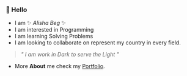 ### 👋 Hello

- I am ✨ _Alisha Beg_ ✨
- I am interested in Programming 
- I am learning Solving Problems
- I am looking to collaborate on represent my country in every field.

<!--
**AlishaBeg/AlishaBeg** is a ✨ _special_ ✨ repository because its `README.md` (this file appears on your GitHub profile.
-->

> _" I am work in Dark to serve the Light "_

- More **About** me check my [Portfolio](https://alishabeg.github.io/AlishaBeg/).


